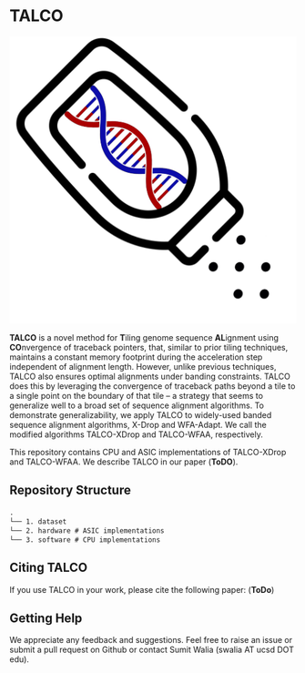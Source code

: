 # TALCO
<p align="center">
	<img src="images/TALCO-image.png"/>
</p>

**TALCO** is a novel method for **T**iling genome sequence **AL**ignment using
**CO**nvergence of traceback pointers, that, similar to prior tiling techniques, maintains a constant memory footprint during the acceleration step independent of alignment length. However, unlike previous techniques, TALCO also ensures optimal alignments under banding constraints. TALCO does this by leveraging the convergence of traceback paths beyond a tile to a single point on the boundary of that tile – a strategy that seems to generalize well to a broad set of sequence alignment algorithms. To demonstrate generalizability, we apply TALCO to widely-used banded sequence alignment algorithms, X-Drop and WFA-Adapt. We call the modified algorithms
TALCO-XDrop and TALCO-WFAA, respectively.

This repository contains CPU and ASIC implementations of TALCO-XDrop and TALCO-WFAA. We describe TALCO in our paper (**ToDO**).

## **Repository Structure**
```
.
└── 1. dataset
└── 2. hardware # ASIC implementations
└── 3. software # CPU implementations
```

## **Citing TALCO**

If you use TALCO in your work, please cite the following paper:
(**ToDo**)

## **Getting Help**
We appreciate any feedback and suggestions. Feel free to raise an issue or submit a pull request on Github or contact Sumit Walia (swalia AT ucsd DOT edu).
